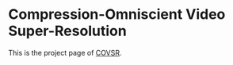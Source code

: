 # Compression-Omniscient Video Super-Resolution 
This is the project page of [COVSR](https://covsr.github.io).
